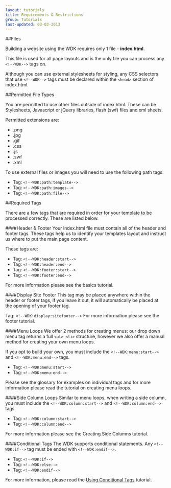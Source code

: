 ```yaml
---
layout: tutorials
title: Requirements & Restrictions
group: Tutorials
last-updated: 03-03-2013
---
```


##Files

Building a website using the WDK requires only 1 file - **index.html**. 

This file is used for all page layouts and is the only file you can process any `<!--WDK-->` tags on.

Although you can use external stylesheets for styling, any CSS selectors that use `<!--WDK-->` tags must be declared within the `<head>` section of index.html.

##Permitted File Types

You are permitted to use other files outside of index.html. These can be Stylesheets, Javascript or jQuery libraries, flash (swf) files and xml sheets.

Permitted extensions are:

- .png 
- .jpg 
- .gif 
- .css 
- .js 
- .swf 
- .xml

To use external files or images you will need to use the following path tags:

- Tag: `<!--WDK:path:template-->`
- Tag: `<!--WDK:path:images-->`
- Tag: `<!--WDK:path:file-->`



##Required Tags

There are a few tags that are required in order for your template to be processed correctly. 
These are listed below.


####Header & Footer
Your index.html file must contain all of the header and footer tags. These tags help us to identify your templates layout and instruct us where to put the main page content. 

These tags are:

- Tag: `<!--WDK:header:start-->`
- Tag: `<!--WDK:header:end-->`
- Tag: `<!--WDK:footer:start-->`
- Tag: `<!--WDK:footer:end-->`

For more information please see the basics tutorial.


####Display Site Footer
This tag may be placed anywhere within the header or footer tags, if you leave it out, it will automatically be placed at the opening of your footer tag.

Tag: `<!--WDK:display:sitefooter-->`
For more information please see the footer tutorial.


####Menu Loops
We offer 2 methods for creating menus: our drop down menu tag returns a full `<ul> <li>` structure, however we also offer a manual method for creating your own menu loops. 

If you opt to build your own, you must include the `<!--WDK:menu:start-->` and `<!--WDK:menu:end-->` tags.

- Tag: `<!--WDK:menu:start-->`
- Tag: `<!--WDK:menu:end-->`

Please see the glossary for examples on individual tags and for more information please read the tutorial on creating menu loops.


####Side Column Loops
Similar to menu loops, when writing a side column, you must include the `<!--WDK:column:start-->` and `<!--WDK:column:end-->` tags.

- Tag: `<!--WDK:column:start-->`
- Tag: `<!--WDK:column:end-->`

For more information please see the Creating Side Columns tutorial.


####Conditional Tags
The WDK supports conditional statements. Any `<!--WDK:if-->` tag must be ended with `<!--WDK:endif-->`.

- Tag: `<!--WDK:if-->`
- Tag: `<!--WDK:else-->`
- Tag: `<!--WDK:endif-->`

For more information, please read the [Using Conditional Tags](12conditional-tags.html) tutorial.